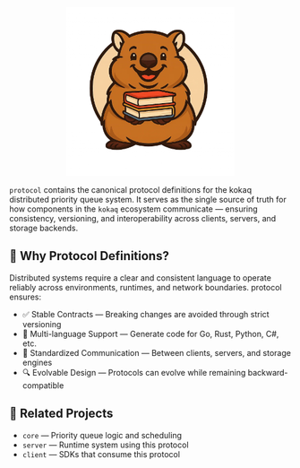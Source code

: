 <div align="center">
  <img height="300" src="https://github.com/kokaq/.github/blob/main/kokaq-protocol.png" alt="cute quokka as kokaq logo"/>
</div>

`protocol` contains the canonical protocol definitions for the kokaq distributed priority queue system. It serves as the single source of truth for how components in the `kokaq` ecosystem communicate — ensuring consistency, versioning, and interoperability across clients, servers, and storage backends.

## 🧠 Why Protocol Definitions?
Distributed systems require a clear and consistent language to operate reliably across environments, runtimes, and network boundaries. protocol ensures:

- ✅ Stable Contracts — Breaking changes are avoided through strict versioning
- 🔄 Multi-language Support — Generate code for Go, Rust, Python, C#, etc.
- 📡 Standardized Communication — Between clients, servers, and storage engines
- 🔍 Evolvable Design — Protocols can evolve while remaining backward-compatible

## 🔗 Related Projects
- `core` — Priority queue logic and scheduling
- `server` — Runtime system using this protocol
- `client` — SDKs that consume this protocol
